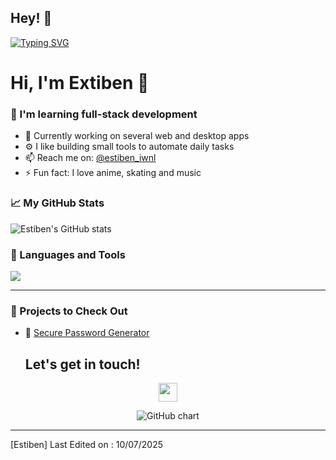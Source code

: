 ## Hey! 👋
[![Typing SVG](https://readme-typing-svg.demolab.com?font=Fira+Code&size=31&pause=1000&color=B74EF7&width=435&height=45&lines=Fullstack+developer)](https://git.io/typing-svg)
# Hi, I'm Extiben 👋

### 🧠 I'm learning full-stack development
- 🌱 Currently working on several web and desktop apps
- ⚙️ I like building small tools to automate daily tasks
- 📫 Reach me on: [@estiben_iwnl](https://instagram.com/estiben_iwnl)
- ⚡ Fun fact: I love anime, skating and music

### 📈 My GitHub Stats
![Estiben's GitHub stats](https://github-readme-stats.vercel.app/api?username=Extiben&show_icons=true&theme=tokyonight)

### 🧰 Languages and Tools

<img src="https://skillicons.dev/icons?i=python,html,css,js,react,git,github,mongodb,sqlite" />

---

### 🚀 Projects to Check Out

- 🔐 [Secure Password Generator](https://github.com/Extiben/python-safe-password-generator)

  ## Let's get in touch!

<p align="center">
  <a href="https://instagram.com/tu_usuario" target="_blank">
    <img src="https://img.icons8.com/fluency/48/instagram-new.png" width="30"/>
  </a>
</p>

<p align="center">
  <img src="https://ghchart.rshah.org/Estiben123" alt="GitHub chart" />
</p>

---

[Estiben] Last Edited on : 10/07/2025


